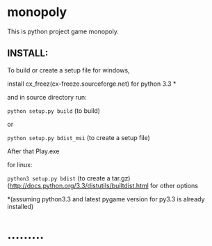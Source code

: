 monopoly
========
This is python project game monopoly. 

INSTALL:
-------
To build or create a setup file for windows,

install cx_freez(cx-freeze.sourceforge.net) for python 3.3 *

and in source directory run:

`python setup.py build` (to build)

or

`python setup.py bdist_msi`  (to create a setup file)

After that Play.exe


for linux:

`python3 setup.py bdist` (to create a tar.gz)(http://docs.python.org/3.3/distutils/builtdist.html for other options



*(assuming python3.3 and latest pygame version for py3.3 is already installed)

.........
=========
